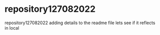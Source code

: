 # repository127082022
repository127082022
adding details to the readme file
lets see if it reflects in local 
